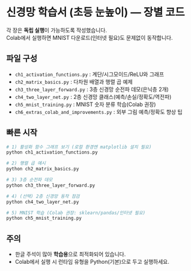 
# 신경망 학습서 (초등 눈높이) — 장별 코드

각 장은 **독립 실행**이 가능하도록 작성했습니다.  
Colab에서 실행하면 MNIST 다운로드(인터넷 필요)도 문제없이 동작합니다.

## 파일 구성
- `ch1_activation_functions.py` : 계단/시그모이드/ReLU와 그래프
- `ch2_matrix_basics.py`        : 다차원 배열과 행렬 곱 예제
- `ch3_three_layer_forward.py`  : 3층 신경망 순전파 데모(은닉층 2개)
- `ch4_two_layer_net.py`        : 2층 신경망 클래스(예측/손실/정확도/역전파)
- `ch5_mnist_training.py`       : MNIST 숫자 분류 학습(Colab 권장)
- `ch6_extras_colab_and_improvements.py` : 외부 그림 예측/정확도 향상 팁

## 빠른 시작
```bash
# 1) 활성화 함수 그래프 보기 (로컬 환경엔 matplotlib 설치 필요)
python ch1_activation_functions.py

# 2) 행렬 곱 예시
python ch2_matrix_basics.py

# 3) 3층 순전파 데모
python ch3_three_layer_forward.py

# 4) (선택) 2층 신경망 동작 점검
python ch4_two_layer_net.py

# 5) MNIST 학습 (Colab 권장: sklearn/pandas/인터넷 필요)
python ch5_mnist_training.py
```

## 주의
- 한글 주석이 많아 **학습용**으로 최적화되어 있습니다.
- Colab에서 실행 시 런타임 유형을 Python(기본)으로 두고 실행하세요.
